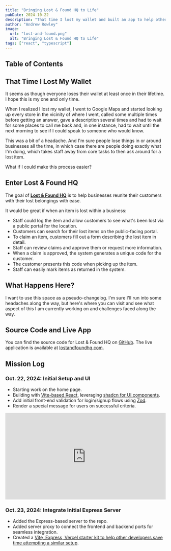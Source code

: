 ```yaml
---
title: "Bringing Lost & Found HQ to Life"
pubDate: 2024-10-22
description: "That time I lost my wallet and built an app to help others recover their lost items."
author: "Andrew Rowley"
image:
  url: "lost-and-found.png"
  alt: "Bringing Lost & Found HQ to Life"
tags: ["react", "typescript"]
---
```


## Table of Contents

## That Time I Lost My Wallet

It seems as though everyone loses their wallet at least once in their lifetime. I hope this is my one and only time.

When I realized I lost my wallet, I went to Google Maps and started looking up every store in the vicinity of where I went, called some multiple times before getting an answer, gave a description several times and had to wait for some places to call me back and, in one instance, had to wait until the next morning to see if I could speak to someone who would know.

This was a bit of a headache. And I'm sure people lose things in or around businesses all the time, in which case there are people doing exactly what I'm doing, which takes staff away from core tasks to then ask around for a lost item.

What if I could make this process easier?

## Enter Lost & Found HQ

The goal of [**Lost & Found HQ**](https://www.lostandfoundhq.com/) is to help businesses reunite their customers with their lost belongings with ease.

It would be great if when an item is lost within a business:

- Staff could log the item and allow customers to see what's been lost via a public portal for the location.
- Customers can search for their lost items on the public-facing portal.
- To claim an item, customers fill out a form describing the lost item in detail.
- Staff can review claims and approve them or request more information.
- When a claim is approved, the system generates a unique code for the customer.
- The customer presents this code when picking up the item.
- Staff can easily mark items as returned in the system.

## What Happens Here?

I want to use this space as a pseudo-changelog. I'm sure I'll run into some headaches along the way, but here's where you can visit and see what aspect of this I am currently working on and challenges faced along the way.

## Source Code and Live App

You can find the source code for Lost & Found HQ on [GitHub](https://github.com/internetdrew/lost-and-found-hq). The live application is available at [lostandfoundhq.com](https://www.lostandfoundhq.com/).

## Mission Log

### Oct. 22, 2024: Initial Setup and UI

- Starting work on the home page.
- Building with [Vite-based React](https://vite.dev/), leveraging [shadcn for UI components](https://ui.shadcn.com/).
- Add initial front-end validation for login/signup flows using [Zod](https://zod.dev/).
- Render a special message for users on successful criteria.
<div style="position: relative; padding-bottom: 53.78486055776893%; height: 0;"><iframe src="https://www.loom.com/embed/1104fbe532a246e0883b094788bade69?sid=4f45018b-b222-4b57-9f57-d30bce000242" frameborder="0" webkitallowfullscreen mozallowfullscreen allowfullscreen style="position: absolute; top: 0; left: 0; width: 100%; height: 100%;"></iframe></div>

### Oct. 23, 2024: Integrate Initial Express Server

- Added the Express-based server to the repo.
- Added server proxy to connect the frontend and backend ports for seamless integration.
- Created a [Vite, Express, Vercel starter kit to help other developers save time attempting a similar setup](https://github.com/internetdrew/vite-express-vercel).
